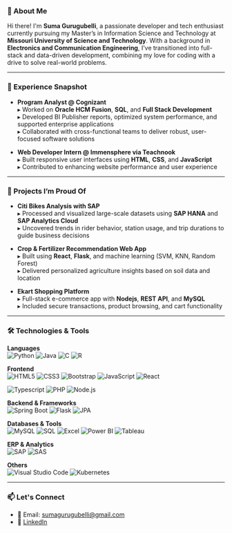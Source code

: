### 👋 About Me

Hi there! I'm **Suma Gurugubelli**, a passionate developer and tech enthusiast currently pursuing my Master’s in Information Science and Technology at **Missouri University of Science and Technology**. With a background in **Electronics and Communication Engineering**, I’ve transitioned into full-stack and data-driven development, combining my love for coding with a drive to solve real-world problems.

---

### 💼 Experience Snapshot

- **Program Analyst @ Cognizant**  
  ▸ Worked on **Oracle HCM Fusion**, **SQL**, and **Full Stack Development**  
  ▸ Developed BI Publisher reports, optimized system performance, and supported enterprise applications  
  ▸ Collaborated with cross-functional teams to deliver robust, user-focused software solutions

- **Web Developer Intern @ Immensphere via Teachnook**  
  ▸ Built responsive user interfaces using **HTML**, **CSS**, and **JavaScript**  
  ▸ Contributed to enhancing website performance and user experience

---

### 🚀 Projects I’m Proud Of

- **Citi Bikes Analysis with SAP**  
  ▸ Processed and visualized large-scale datasets using **SAP HANA** and **SAP Analytics Cloud**  
  ▸ Uncovered trends in rider behavior, station usage, and trip durations to guide business decisions

- **Crop & Fertilizer Recommendation Web App**  
  ▸ Built using **React**, **Flask**, and machine learning (SVM, KNN, Random Forest)  
  ▸ Delivered personalized agriculture insights based on soil data and location

- **Ekart Shopping Platform**  
  ▸ Full-stack e-commerce app with **Nodejs**, **REST API**, and **MySQL**  
  ▸ Included secure transactions, product browsing, and cart functionality

---

### 🛠️ Technologies & Tools

**Languages**  
![Python](https://img.shields.io/badge/Python-3776AB?style=for-the-badge&logo=python&logoColor=white)
![Java](https://img.shields.io/badge/Java-ED8B00?style=for-the-badge&logo=java&logoColor=white)
![C](https://img.shields.io/badge/C-00599C?style=for-the-badge&logo=c&logoColor=white)
![R](https://img.shields.io/badge/R-276DC3?style=for-the-badge&logo=r&logoColor=white)

**Frontend**  
![HTML5](https://img.shields.io/badge/HTML5-E34F26?style=for-the-badge&logo=html5&logoColor=white)
![CSS3](https://img.shields.io/badge/CSS3-1572B6?style=for-the-badge&logo=css3&logoColor=white)
![Bootstrap](https://img.shields.io/badge/Bootstrap-7952B3?style=for-the-badge&logo=bootstrap&logoColor=white)
![JavaScript](https://img.shields.io/badge/JavaScript-F7DF1E?style=for-the-badge&logo=javascript&logoColor=black)
![React](https://img.shields.io/badge/React-20232A?style=for-the-badge&logo=react&logoColor=61DAFB)
<!--![Angular](https://img.shields.io/badge/Angular-DD0031?style=for-the-badge&logo=angular&logoColor=white) -->
![Typescript](https://img.shields.io/badge/TypeScript-007ACC?style=for-the-badge&logo=typescript&logoColor=white)
![PHP](https://img.shields.io/badge/PHP-777BB4?style=for-the-badge&logo=php&logoColor=white)
![Node.js](https://img.shields.io/badge/Node.js-339933?style=for-the-badge&logo=nodedotjs&logoColor=white)

**Backend & Frameworks**  
![Spring Boot](https://img.shields.io/badge/Spring_Boot-6DB33F?style=for-the-badge&logo=springboot&logoColor=white)
![Flask](https://img.shields.io/badge/Flask-000000?style=for-the-badge&logo=flask&logoColor=white)
![JPA](https://img.shields.io/badge/JPA-59666C?style=for-the-badge)

**Databases & Tools**  
![MySQL](https://img.shields.io/badge/MySQL-005C84?style=for-the-badge&logo=mysql&logoColor=white)
![SQL](https://img.shields.io/badge/SQL-4479A1?style=for-the-badge&logo=postgresql&logoColor=white)
![Excel](https://img.shields.io/badge/Excel-217346?style=for-the-badge&logo=microsoft-excel&logoColor=white)
![Power BI](https://img.shields.io/badge/Power_BI-F2C811?style=for-the-badge&logo=powerbi&logoColor=black)
![Tableau](https://img.shields.io/badge/Tableau-E97627?style=for-the-badge&logo=tableau&logoColor=white)

**ERP & Analytics**  
![SAP](https://img.shields.io/badge/SAP-0FAAFF?style=for-the-badge&logo=sap&logoColor=white)
![SAS](https://img.shields.io/badge/SAS-005FAA?style=for-the-badge&logo=sas&logoColor=white)

**Others**  
![Visual Studio Code](https://img.shields.io/badge/VS_Code-007ACC?style=for-the-badge&logo=visualstudiocode&logoColor=white)
![Kubernetes](https://img.shields.io/badge/Kubernetes-326CE5?style=for-the-badge&logo=kubernetes&logoColor=white)


---

### 📫 Let's Connect

- 📧 Email: sumagurugubelli@gmail.com  
- 🔗 [LinkedIn](https://www.linkedin.com/in/suma-gurugubelli)

